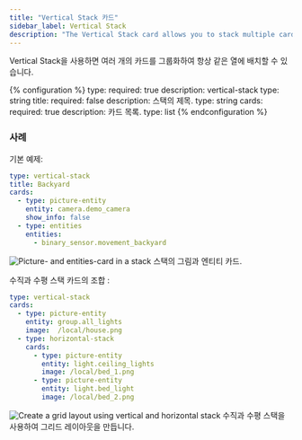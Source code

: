 ```yaml
---
title: "Vertical Stack 카드"
sidebar_label: Vertical Stack
description: "The Vertical Stack card allows you to stack multiple cards together"
---
```


Vertical Stack을 사용하면 여러 개의 카드를 그룹화하여 항상 같은 열에 배치할 수 있습니다.

{% configuration %}
type:
  required: true
  description: vertical-stack
  type: string
title:
  required: false
  description: 스택의 제목.
  type: string
cards:
  required: true
  description: 카드 목록.
  type: list
{% endconfiguration %}

### 사례

기본 예제:

```yaml
type: vertical-stack
title: Backyard
cards:
  - type: picture-entity
    entity: camera.demo_camera
    show_info: false
  - type: entities
    entities:
      - binary_sensor.movement_backyard
```

<p class="img">
  <img src="/images/lovelace/lovelace_vertical-stack.png" alt="Picture- and entities-card in a stack">
  스택의 그림과 엔티티 카드.
</p>

수직과 수평 스택 카드의 조합 :

```yaml
type: vertical-stack
cards:
  - type: picture-entity
    entity: group.all_lights
    image:  /local/house.png
  - type: horizontal-stack
    cards:
      - type: picture-entity
        entity: light.ceiling_lights
        image: /local/bed_1.png
      - type: picture-entity
        entity: light.bed_light
        image: /local/bed_2.png
```

<p class="img">
  <img src="/images/lovelace/lovelace_vertical-horizontal-stack.png" alt="Create a grid layout using vertical and horizontal stack">
  수직과 수평 스택을 사용하여 그리드 레이아웃을 만듭니다.
</p>
